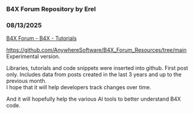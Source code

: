 ###  B4X Forum Repository by Erel
### 08/13/2025
[B4X Forum - B4X - Tutorials](https://www.b4x.com/android/forum/threads/168213/)

<https://github.com/AnywhereSoftware/B4X_Forum_Resources/tree/main>  
Experimental version.   
  
Libraries, tutorials and code snippets were inserted into github. First post only. Includes data from posts created in the last 3 years and up to the previous month.  
I hope that it will help developers track changes over time.  
  
And it will hopefully help the various AI tools to better understand B4X code.